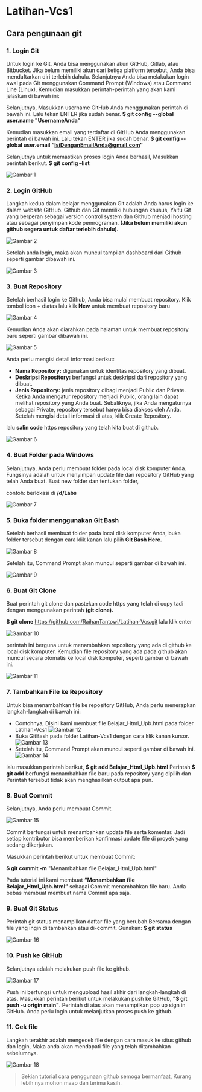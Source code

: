 # Latihan-Vcs1
## Cara pengunaan git

### 1. Login Git
Untuk login ke Git, Anda bisa menggunakan akun GitHub, Gitlab, atau Bitbucket. Jika belum memiliki akun dari ketiga platform tersebut, Anda bisa mendaftarkan diri terlebih dahulu. Selanjutnya Anda bisa melakukan login awal pada Git  menggunakan Command Prompt  (Windows) atau Command Line (Linux). Kemudian masukkan perintah-perintah yang akan kami jelaskan di bawah ini:

Selanjutnya, Masukkan username GitHub Anda menggunakan perintah di bawah ini. Lalu tekan ENTER jika sudah benar.
**$ git config --global user.name "UsernameAnda"**

Kemudian masukkan email yang terdaftar di GitHub Anda menggunakan perintah di bawah  ini. Lalu tekan ENTER jika sudah benar.
**$ git config --global user.email “IsiDenganEmailAnda@gmail.com”**

Selanjutnya untuk memastikan proses login Anda berhasil, Masukkan perintah berikut.
**$ git config –list**

![Gambar 1](screenshoot/ss1.png)

 ### 2. Login GitHub
Langkah kedua dalam belajar menggunakan Git adalah Anda harus login ke dalam website GitHub. Github dan Git memiliki hubungan khusus, Yaitu Git yang berperan sebagai version control system dan Github menjadi hosting atau sebagai penyimpan kode pemrograman. **(Jika belum memiliki akun github segera untuk daftar terlebih  dahulu).**

![Gambar 2](screenshoot/ss3.png) 

Setelah anda login, maka akan muncul tampilan dashboard dari Github seperti gambar dibawah ini. 

![Gambar 3](screenshoot/ss2.png)

### 3. Buat Repository
Setelah berhasil login ke Github, Anda bisa mulai membuat repository. Klik tombol icon **+** diatas  lalu klik **New** untuk membuat repository baru 

![Gambar 4](screenshoot/ss4.png)

Kemudian Anda akan diarahkan pada halaman untuk membuat repository baru seperti gambar dibawah ini.

![Gambar 5](screenshoot/ss5.png)

Anda perlu mengisi detail informasi berikut:
* **Nama Repository:** digunakan untuk identitas repository yang dibuat.
* **Deskripsi Repository:** berfungsi untuk deskripsi dari repository yang dibuat.
* **Jenis Repository:** jenis repository dibagi menjadi Public dan Private. Ketika Anda mengatur repository menjadi Public, orang lain dapat melihat repository yang Anda buat. Sebaliknya, jika Anda mengaturnya sebagai Private, repository tersebut hanya bisa diakses oleh Anda. Setelah mengisi detail informasi di atas, klik Create Repository.

lalu **salin code** https repository yang telah kita buat di github.

![Gambar 6](screenshoot/ss6.png)
 
### 4. Buat Folder pada Windows
Selanjutnya, Anda perlu membuat folder pada local disk komputer Anda. Fungsinya adalah untuk menyimpan update file dari repository GitHub yang telah Anda buat.
Buat new folder dan tentukan folder, 

contoh: berlokasi di **/d/Labs**

![Gambar 7](screenshoot/ss7.png)

### 5. Buka folder menggunakan Git Bash
Setelah berhasil membuat folder pada local disk komputer Anda, buka folder tersebut dengan cara klik kanan lalu pilih **Git Bash Here.**

![Gambar 8](screenshoot/ss8.png)

Setelah itu, Command Prompt akan muncul seperti gambar di bawah ini. 

![Gambar 9](screenshoot/ss9.png)

### 6. Buat Git Clone
Buat perintah git clone dan pastekan code https yang telah di copy tadi dengan menggunakan perintah **(git clone).** 

**$ git clone** https://github.com/RaihanTantowi/Latihan-Vcs.git lalu klik enter

![Gambar 10](screenshoot/ss10.png)

perintah ini berguna untuk menambahkan repository yang ada di github ke local disk komputer.
Kemudian file repository yang ada pada github akan muncul secara otomatis ke local disk komputer, seperti gambar di bawah ini. 

![Gambar 11](screenshoot/ss11.png)

### 7. Tambahkan File ke Repository
Untuk bisa menambahkan file ke repository GitHub, Anda perlu menerapkan langkah-langkah di bawah ini:
* Contohnya, Disini kami membuat file Belajar_Html_Upb.html pada folder Latihan-Vcs1
![Gambar 12](screenshoot/ss12.png)
* Buka GitBash pada folder Latihan-Vcs1 dengan cara klik kanan kursor.
![Gambar 13](screenshoot/ss13.png)
* Setelah itu, Command Prompt akan muncul seperti gambar di bawah ini.
![Gambar 14](screenshoot/ss14.png)

lalu masukkan perintah berikut, **$ git add Belajar_Html_Upb.html** 
Perintah **$ git add** berfungsi menambahkan file baru pada repository yang dipilih dan
Perintah tersebut tidak akan menghasilkan output apa pun.

### 8. Buat Commit 
Selanjutnya, Anda perlu membuat Commit.

![Gambar 15](screenshoot/ss15.png)

Commit berfungsi untuk menambahkan update file serta komentar. Jadi setiap kontributor bisa memberikan konfirmasi update file di proyek yang sedang dikerjakan.

Masukkan perintah berikut untuk membuat Commit:

**$ git commit -m** "Menambahkan file Belajar_Html_Upb.html"

Pada tutorial ini kami membuat **“Menambahkan file Belajar_Html_Upb.html”** sebagai Commit menambahkan file baru. Anda bebas membuat membuat nama Commit apa saja.

### 9. Buat Git Status 
Perintah git status menampilkan daftar file yang berubah Bersama dengan file yang ingin di tambahkan atau di-commit. Gunakan: **$ git status**

![Gambar 16](screenshoot/ss16.png)

### 10. Push ke GitHub 
Selanjutnya adalah melakukan push file ke github.

![Gambar 17](screenshoot/ss17.png)

Push ini berfungsi untuk mengupload hasil akhir dari langkah-langkah di atas. 
Masukkan perintah berikut untuk melakukan push ke GitHub, **"$ git push -u origin main"**. Perintah di atas akan menampilkan pop up sign in GitHub. Anda perlu login untuk melanjutkan proses push ke github.

### 11. Cek file
Langkah terakhir adalah mengecek file dengan cara masuk ke situs github dan login, Maka anda akan mendapati file yang telah ditambahkan sebelumnya.

![Gambar 18](screenshoot/ss18.png)

>Sekian tutorial cara penggunaan github semoga bermanfaat,
Kurang lebih nya mohon maap dan terima kasih.